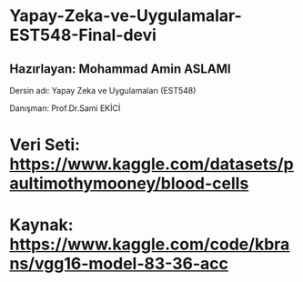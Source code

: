 # Yapay-Zeka-ve-Uygulamalar-EST548-Final-devi
## Hazırlayan: Mohammad Amin ASLAMI

Dersin adı: 		Yapay Zeka ve Uygulamaları (EST548)

Danışman:		Prof.Dr.Sami EKİCİ

# Veri Seti: https://www.kaggle.com/datasets/paultimothymooney/blood-cells
# Kaynak: https://www.kaggle.com/code/kbrans/vgg16-model-83-36-acc
